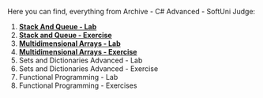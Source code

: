 Here you can find, everything from Archive - C# Advanced - SoftUni Judge:

1. [**Stack And Queue - Lab**](https://github.com/polinadrumeva/SoftUni-CSharp-Developer-All-courses/tree/main/C%23%20Advanced/C%23%20Advanced%20-%20course/Archive%20-%20Judge/Stacks%20and%20Queues%20-%20Lab%20-%20Archive)
2. [**Stack and Queue - Exercise**](https://github.com/polinadrumeva/SoftUni-CSharp-Developer-All-courses/tree/main/C%23%20Advanced/C%23%20Advanced%20-%20course/Archive%20-%20Judge/Stacks%20and%20Queues%20-%20Exercise%20-%20Archive)
3. [**Multidimensional Arrays - Lab**](https://github.com/polinadrumeva/SoftUni-CSharp-Developer-All-courses/tree/main/C%23%20Advanced/C%23%20Advanced%20-%20course/Archive%20-%20Judge/Multidimensional%20Arrays%20-%20Lab%20-%20Archive)
4. [**Multidimensional Arrays - Exercise**](https://github.com/polinadrumeva/SoftUni-CSharp-Developer-All-courses/tree/main/C%23%20Advanced/C%23%20Advanced%20-%20course/Archive%20-%20Judge/Multidimensional%20Arrays%20-%20Exercise%20-%20Archive)
5. Sets and Dictionaries Advanced - Lab
6. Sets and Dictionaries Advanced - Exercise
7. Functional Programming - Lab
8. Functional Programming - Exercises
